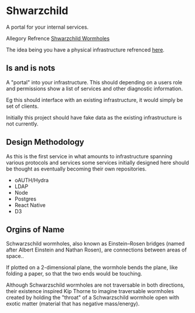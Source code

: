 # Shwarzchild
A portal for your internal services.

Allegory Refrence [Shwarzchild Wormholes](https://en.wikipedia.org/wiki/Wormhole#Schwarzschild_wormholes)

The idea being you have a physical infrastructure refrenced [here](https://gist.github.com/ncrmro/6b31c77c7828dd3e2b0df2d1a3c355f6).


## Is and is nots
A "portal" into your infrastructure. This should depending on a users role and permissions show a list of services and other diagnostic information. 

Eg this should interface with an existing infrastructure, it would simply be set of clients.

Initially this project should have fake data as the existing infrastructure is not currently.


## Design Methodology
As this is the first service in what amounts to infrastructure spanning various protocols and services some services initially designed here should be thought as eventually becoming their own repositories.

* oAUTH/Hydra
* LDAP
* Node
* Postgres
* React Native
* D3

## Orgins of Name

Schwarzschild wormholes, also known as Einstein–Rosen bridges (named after Albert Einstein and Nathan Rosen), are connections between areas of space..

If plotted on a 2-dimensional plane, the wormhole bends the plane, like folding a paper, so that the two ends would be touching.

Although Schwarzschild wormholes are not traversable in both directions, their existence inspired Kip Thorne to imagine traversable wormholes created by holding the "throat" of a Schwarzschild wormhole open with exotic matter (material that has negative mass/energy).